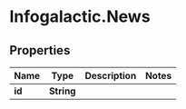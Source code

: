 # Infogalactic.News

## Properties
Name | Type | Description | Notes
------------ | ------------- | ------------- | -------------
**id** | **String** |  | 


